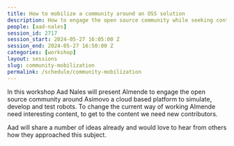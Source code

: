 ```yaml
---
title: How to mobilize a community around an OSS solution
description: How to engage the open source community while seeking contributors for innovative content.
people: [aad-nales]
session_id: 2717
session_start: 2024-05-27 16:05:00 Z
session_end: 2024-05-27 16:50:00 Z
categories: [workshop]
layout: sessions
slug: community-mobilization
permalink: /schedule/community-mobilization
---
```


In this workshop Aad Nales will present Almende to engage the open source community around Asimovo a cloud based 
platform to simulate, develop and test robots. To change the current way of working Almende need interesting content, 
to get to the content we need new contributors. 

Aad will share a number of ideas already and would love to hear from others how they approached this subject.
